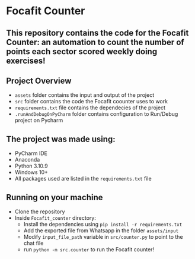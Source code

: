 # Focafit Counter

## This repository contains the code for the Focafit Counter: an automation to count the number of points each sector scored weekly doing exercises!

## Project Overview

- `assets` folder contains the input and output of the project
- `src` folder contains the code the Focafit coounter uses to work
- `requirements.txt` file contains the dependecies of the project
- `.runAndDebugOnPyCharm` folder contains configuration to Run/Debug project on Pycharm

## The project was made using:

- PyCharm IDE
- Anaconda
- Python 3.10.9
- Windows 10+
- All packages used are listed in the `requirements.txt` file

## Running on your machine

- Clone the repository
- Inside `Focafit_counter` directory:
  - Install the dependencies using `pip install -r requirements.txt`
  - Add the exported file from Whatsapp in the folder `assets/input`
  - Modify `input_file_path` variable in `src/counter.py` to point to the chat file
  - run `python -m src.counter` to run the Focafit counter!
